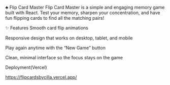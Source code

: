 ♣️ Flip Card Master
Flip Card Master is a simple and engaging memory game built with React. Test your memory, sharpen your concentration, and have fun flipping cards to find all the matching pairs!

✨ Features
Smooth card flip animations

Responsive design that works on desktop, tablet, and mobile

Play again anytime with the “New Game” button

Clean, minimal interface so the focus stays on the game


Deployment(Vercel)

https://flipcardsbycilla.vercel.app/
